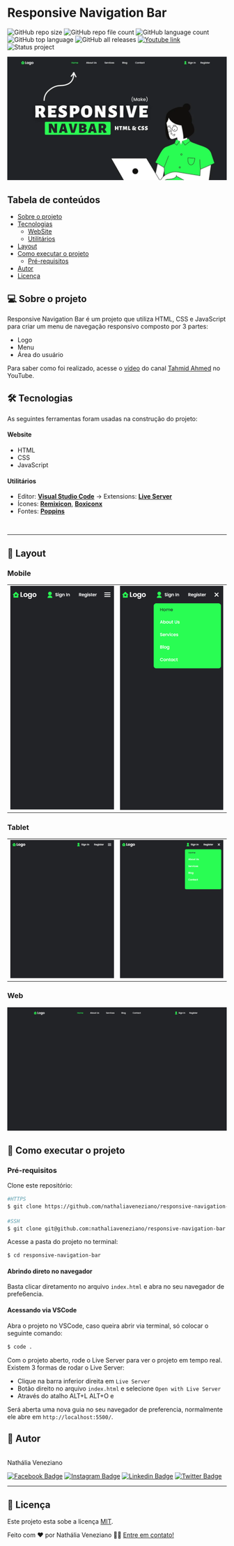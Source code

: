 # Responsive Navigation Bar

![GitHub repo size](https://img.shields.io/github/repo-size/nathaliaveneziano/responsive-navigation-bar?style=for-the-badge)
![GitHub repo file count](https://img.shields.io/github/directory-file-count/nathaliaveneziano/responsive-navigation-bar?style=for-the-badge)
![GitHub language count](https://img.shields.io/github/languages/count/nathaliaveneziano/responsive-navigation-bar?style=for-the-badge)
![GitHub top language](https://img.shields.io/github/languages/top/nathaliaveneziano/responsive-navigation-bar?style=for-the-badge)
![GitHub all releases](https://img.shields.io/github/downloads/nathaliaveneziano/c/total?style=for-the-badge)
[![Youtube link](https://img.shields.io/badge/YouTube-Tahmid%20Ahmed-ff0000?style=for-the-badge)](https://www.youtube.com/watch?v=VRrEquQfh88)
![Status project](https://img.shields.io/badge/Status-Concluído-2D963D?style=for-the-badge)

<img src="./img/cover.webp" alt="Demonstração do projeto">

## Tabela de conteúdos

<!--ts-->

- [Sobre o projeto](#-sobre-o-projeto)
- [Tecnologias](#-tecnologias)
  - [WebSite](#website)
  - [Utilitários](#utilitários)
- [Layout](#-layout)
- [Como executar o projeto](#-como-executar-o-projeto)
  - [Pré-requisitos](#pré-requisitos)
- [Autor](#-autor)
- [Licença](#-licença)
<!--te-->

## 💻 Sobre o projeto

Responsive Navigation Bar é um projeto que utiliza HTML, CSS e JavaScript para criar um menu de navegação responsivo composto por 3 partes:

- Logo
- Menu
- Área do usuário

Para saber como foi realizado, acesse o [vídeo](https://www.youtube.com/watch?v=VRrEquQfh88) do canal [Tahmid Ahmed](https://www.youtube.com/@tahmidahmed-yt) no YouTube.

## 🛠 Tecnologias

As seguintes ferramentas foram usadas na construção do projeto:

#### **Website**

- HTML
- CSS
- JavaScript

#### **Utilitários**

- Editor: **[Visual Studio Code](https://code.visualstudio.com/)** → Extensions: **[Live Server](https://marketplace.visualstudio.com/items?itemName=ritwickdey.LiveServer)**
- Ícones: **[Remixicon](https://remixicon.com/)**, **[Boxiconx](https://boxicons.com/)**
- Fontes: **[Poppins](https://fonts.google.com/specimen/Poppins?query=poppins)**

<br>

---

## 🎨 Layout

### Mobile

<table>
  <tr>
    <td><img src="./img/mobile.png"></td>
    <td><img src="./img/mobile-1.png"></td>
  </tr>
</table>


### Tablet

<table>
  <tr>
    <td><img src="./img/tablet.png"></td>
    <td><img src="./img/tablet-1.png"></td>
  </tr>
</table>

### Web

![Website](./img/desktop.png)

## 🚀 Como executar o projeto

### Pré-requisitos

Clone este repositório:

```bash
#HTTPS
$ git clone https://github.com/nathaliaveneziano/responsive-navigation-bar.git

#SSH
$ git clone git@github.com:nathaliaveneziano/responsive-navigation-bar.git
```

Acesse a pasta do projeto no terminal:

```bash
$ cd responsive-navigation-bar
```


#### Abrindo direto no navegador

Basta clicar diretamento no arquivo `index.html` e abra no seu navegador de prefe6encia.


#### Acessando via VSCode

Abra o projeto no VSCode, caso queira abrir via terminal, só colocar o seguinte comando:

```bash
$ code .
```

Com o projeto aberto, rode o Live Server para ver o projeto em tempo real. Existem 3 formas de rodar o Live Server:
- Clique na barra inferior direita em `Live Server`
- Botão direito no arquivo `index.html` e selecione `Open with Live Server`
- Através do atalho ALT+L ALT+O e

Será aberta uma nova guia no seu navegador de preferencia, normalmente ele abre em `http://localhost:5500/`.

## 🦸 Autor

<img style="border-radius: 50%;" src="https://avatars.githubusercontent.com/u/36680660?v=4" width="250px;" alt=""/>
<br />
Nathália Veneziano
<br />

[![Facebook Badge](https://img.shields.io/badge/Facebook-1877F2?style=for-the-badge&logo=facebook&logoColor=white)](https://www.facebook.com/nathalia.veneziano.developer)
[![Instagram Badge](https://img.shields.io/badge/Instagram-E4405F?style=for-the-badge&logo=instagram&logoColor=white)](https://www.instagram.com/nathalia.veneziano.developer/)
[![Linkedin Badge](https://img.shields.io/badge/LinkedIn-0077B5?style=for-the-badge&logo=linkedin&logoColor=white)](https://www.linkedin.com/in/nathalia-veneziano)
[![Twitter Badge](https://img.shields.io/badge/Twitter-1DA1F2?style=for-the-badge&logo=twitter&logoColor=white)](https://twitter.com/nath_veneziano)

---

## 📝 Licença

Este projeto esta sobe a licença [MIT](./LICENSE).

Feito com ❤️ por Nathália Veneziano 👋🏽 [Entre em contato!](https://www.linkedin.com/in/nathalia-veneziano)
